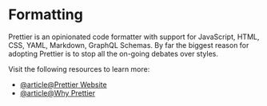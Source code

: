 # Formatting

Prettier is an opinionated code formatter with support for JavaScript, HTML, CSS, YAML, Markdown, GraphQL Schemas. By far the biggest reason for adopting Prettier is to stop all the on-going debates over styles.

Visit the following resources to learn more:

- [@article@Prettier Website](https://prettier.io)
- [@article@Why Prettier](https://prettier.io/docs/en/why-prettier.html)

